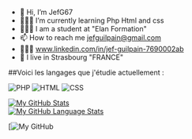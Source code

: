 - 👋 Hi, I’m JefG67
- 🧑🏻‍💻 I’m currently learning Php Html and css
- 👨🏻‍🎓 I am a student at "Elan Formation"
- 📫 How to reach me jefguilpain@gmail.com
- 👨🏻‍🏫 www.linkedin.com/in/jef-guilpain-7690002ab
- 🏡 I live in Strasbourg "FRANCE"


<!---
JefG67/JefG67 is a ✨ special ✨ repository because its `README.md` (this file) appears on your GitHub profile.
You can click the Preview link to take a look at your changes.
--->
##Voici les langages que j'étudie actuellement :

![PHP](https://img.shields.io/badge/-PHP-777BB4?style=for-the-badge&logo=php&logoColor=white)
![HTML](https://img.shields.io/badge/-HTML-E34F26?style=for-the-badge&logo=html5&logoColor=white)
![CSS](https://img.shields.io/badge/-CSS-1572B6?style=for-the-badge&logo=css3&logoColor=white)

[![My GitHub Stats](https://github-readme-stats.vercel.app/api/?username=JefG67&count_private=true&theme=calm_pink&showicons=true&hide=prs,contribs&show_icons=true )]()<br>
[![My GitHub Language Stats](https://github-readme-stats.vercel.app/api/top-langs/?username=JefG67&langs_count=5&theme=calm_pink&show_icons=true)]()

[![My GitHub](http://github-profile-summary-cards.vercel.app/api/cards/profile-details?username=JefG67&count&theme=nord_bright)
